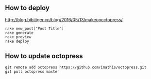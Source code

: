 
## How to deploy
http://blog.bibitiger.cn/blog/2016/05/13/makeupoctopress/

```
rake new_post["Post Title"]
rake generate
rake preview
rake deploy
```

## How to update octopress

```
git remote add octopress https://github.com/imathis/octopress.git
git pull octopress master
```
